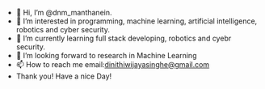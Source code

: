 - 👋 Hi, I’m @dnm_manthanein.
- 👀 I’m interested in programming, machine learning, artificial intelligence, robotics and cyber security.
- 🌱 I’m currently learning full stack developing, robotics and cyebr security.
- 💞️ I’m looking forward to research in Machine Learning
- 📫 How to reach me email:dinithiwijayasinghe@gmail.com
- Thank you! Have a nice Day!

<!---
nimsala1234/nimsala1234 is a ✨ special ✨ repository because its `README.md` (this file) appears on your GitHub profile.
You can click the Preview link to take a look at your changes.
--->
